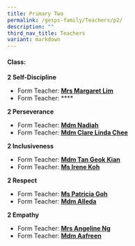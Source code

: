 ```yaml
---
title: Primary Two
permalink: /gesps-family/Teachers/p2/
description: ""
third_nav_title: Teachers
variant: markdown
---
```

#### Class:

**2 Self-Discipline**

*   Form Teacher: **[Mrs Margaret Lim](mailto:low_hong_mei_margaret@schools.gov.sg)**
*   Form Teacher: ****
  
**2 Perseverance**

*   Form Teacher: **[Mdm Nadiah](mailto:nadiah_sheik_allahuddin@schools.gov.sg)**
*   Form Teacher: **[Mdm Clare Linda Chee](mailto:chee_lin_gia@schools.gov.sg)**

**2 Inclusiveness**

*   Form Teacher: **[Mdm Tan Geok Kian](mailto:tan_geok_kian@schools.gov.sg)**
*   Form Teacher: **[Ms Irene Koh](mailto:irene_koh@schools.gov.sg)**

**2 Respect**  

*   Form Teacher: **[Ms Patricia Goh](mailto:goh_ley_hoon_patricia@schools.gov.sg)**
*   Form Teacher: **[Mdm Alleda](mailto:alleda_baba@schools.gov.sg)**  

**2 Empathy**

*   Form Teacher: **[Mrs Angeline Ng](mailto:angeline_ong_ling_ling@schools.gov.sg)**
*   Form Teacher: **[Mdm Aafreen](mailto:a_aafreen_fathima@schools.gov.sg)**